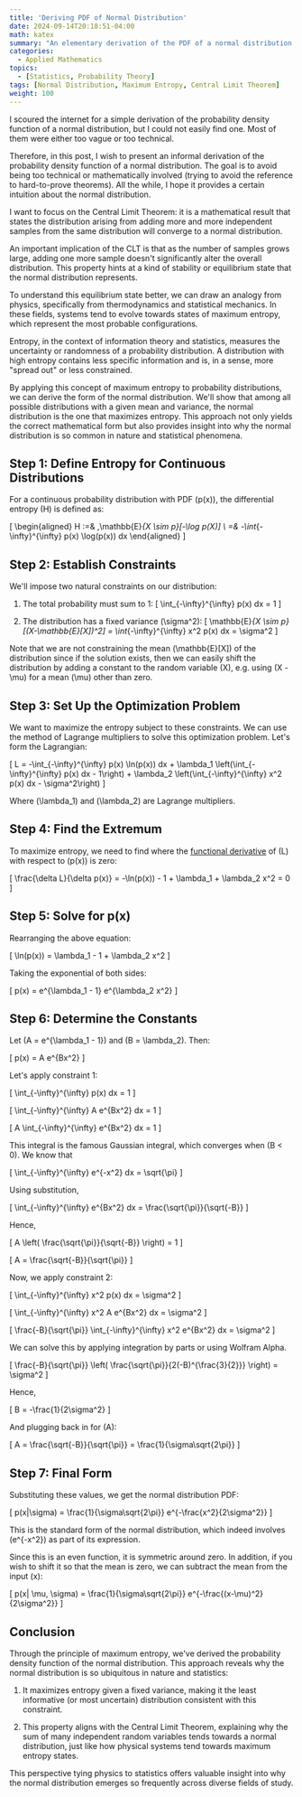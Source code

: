 ```yaml
---
title: 'Deriving PDF of Normal Distribution'
date: 2024-09-14T20:18:51-04:00
math: katex
summary: "An elementary derivation of the PDF of a normal distribution."
categories:
  - Applied Mathematics
topics:
  - [Statistics, Probability Theory]
tags: [Normal Distribution, Maximum Entropy, Central Limit Theorem]
weight: 100
---
```


I scoured the internet for a simple derivation of the probability density function of a normal distribution, but I could not easily find one. Most of them were either too vague or too technical.

Therefore, in this post, I wish to present an informal derivation of the probability density function of a normal distribution. The goal is to avoid being too technical or mathematically involved (trying to avoid the reference to hard-to-prove theorems). All the while, I hope it provides a certain intuition about the normal distribution.

I want to focus on the Central Limit Theorem: it is a mathematical result that states the distribution arising from adding more and more independent samples from the same distribution will converge to a normal distribution.

An important implication of the CLT is that as the number of samples grows large, adding one more sample doesn't significantly alter the overall distribution. This property hints at a kind of stability or equilibrium state that the normal distribution represents.

To understand this equilibrium state better, we can draw an analogy from physics, specifically from thermodynamics and statistical mechanics. In these fields, systems tend to evolve towards states of maximum entropy, which represent the most probable configurations.

Entropy, in the context of information theory and statistics, measures the uncertainty or randomness of a probability distribution. A distribution with high entropy contains less specific information and is, in a sense, more "spread out" or less constrained.

By applying this concept of maximum entropy to probability distributions, we can derive the form of the normal distribution. We'll show that among all possible distributions with a given mean and variance, the normal distribution is the one that maximizes entropy. This approach not only yields the correct mathematical form but also provides insight into why the normal distribution is so common in nature and statistical phenomena.

## Step 1: Define Entropy for Continuous Distributions

For a continuous probability distribution with PDF \(p(x)\), the differential entropy \(H\) is defined as:

\[
\begin{aligned}
H :=& \,\mathbb{E}_{X \sim p}[-\log p(X)] \\
=& -\int_{-\infty}^{\infty} p(x) \log(p(x)) dx
\end{aligned}
\]

## Step 2: Establish Constraints

We'll impose two natural constraints on our distribution:

1. The total probability must sum to 1:
   \[
   \int_{-\infty}^{\infty} p(x) dx = 1
   \]

2. The distribution has a fixed variance \(\sigma^2\):
   \[
   \mathbb{E}_{X \sim p}[(X-\mathbb{E}[X])^2] = \int_{-\infty}^{\infty} x^2 p(x) dx = \sigma^2
   \]

Note that we are not constraining the mean \(\mathbb{E}[X]\) of the distribution since if the solution exists, then we can easily shift the distribution by adding a constant to the random variable \(X\), e.g. using \(X - \mu\) for a mean \(\mu\) other than zero.

## Step 3: Set Up the Optimization Problem

We want to maximize the entropy subject to these constraints. We can use the method of Lagrange multipliers to solve this optimization problem. Let's form the Lagrangian:

\[
L = -\int_{-\infty}^{\infty} p(x) \ln(p(x)) dx + \lambda_1 \left(\int_{-\infty}^{\infty} p(x) dx - 1\right) + \lambda_2 \left(\int_{-\infty}^{\infty} x^2 p(x) dx - \sigma^2\right)
\]

Where \(\lambda_1\) and \(\lambda_2\) are Lagrange multipliers.

## Step 4: Find the Extremum

To maximize entropy, we need to find where the [functional derivative](https://en.wikipedia.org/wiki/Functional_derivative) of \(L\) with respect to \(p(x)\) is zero:

\[
\frac{\delta L}{\delta p(x)} = -\ln(p(x)) - 1 + \lambda_1 + \lambda_2 x^2 = 0
\]

## Step 5: Solve for p(x)

Rearranging the above equation:

\[
\ln(p(x)) = \lambda_1 - 1 + \lambda_2 x^2
\]

Taking the exponential of both sides:

\[
p(x) = e^{\lambda_1 - 1} e^{\lambda_2 x^2}
\]

## Step 6: Determine the Constants

Let \(A = e^{\lambda_1 - 1}\) and \(B = \lambda_2\). Then:

\[
p(x) = A e^{Bx^2}
\]

Let's apply constraint 1:

\[
\int_{-\infty}^{\infty} p(x) dx = 1
\]

\[
\int_{-\infty}^{\infty} A e^{Bx^2} dx = 1
\]

\[
A \int_{-\infty}^{\infty} e^{Bx^2} dx = 1
\]

This integral is the famous Gaussian integral, which converges when \(B < 0\). We know that

\[
\int_{-\infty}^{\infty} e^{-x^2} dx = \sqrt{\pi}
\]

Using substitution,

\[
\int_{-\infty}^{\infty} e^{Bx^2} dx = \frac{\sqrt{\pi}}{\sqrt{-B}}
\]

Hence,

\[
A \left( \frac{\sqrt{\pi}}{\sqrt{-B}} \right) = 1
\]

\[
A = \frac{\sqrt{-B}}{\sqrt{\pi}}
\]

Now, we apply constraint 2:

\[
\int_{-\infty}^{\infty} x^2 p(x) dx = \sigma^2
\]

\[
\int_{-\infty}^{\infty} x^2 A e^{Bx^2} dx = \sigma^2
\]

\[
\frac{-B}{\sqrt{\pi}} \int_{-\infty}^{\infty} x^2 e^{Bx^2} dx = \sigma^2
\]

We can solve this by applying integration by parts or using Wolfram Alpha.

\[
\frac{-B}{\sqrt{\pi}} \left( \frac{\sqrt{\pi}}{2(-B)^{\frac{3}{2}}} \right) = \sigma^2
\]

Hence,

\[
B = -\frac{1}{2\sigma^2}
\]

And plugging back in for \(A\):

\[
A = \frac{\sqrt{-B}}{\sqrt{\pi}} = \frac{1}{\sigma\sqrt{2\pi}}
\]
## Step 7: Final Form

Substituting these values, we get the normal distribution PDF:

\[
p(x|\sigma) = \frac{1}{\sigma\sqrt{2\pi}} e^{-\frac{x^2}{2\sigma^2}}
\]

This is the standard form of the normal distribution, which indeed involves \(e^{-x^2}\) as part of its expression.

Since this is an even function, it is symmetric around zero. In addition, if you wish to shift it so that the mean is zero, we can subtract the mean from the input \(x\):

\[
p(x| \mu, \sigma) = \frac{1}{\sigma\sqrt{2\pi}} e^{-\frac{(x-\mu)^2}{2\sigma^2}}
\]

## Conclusion

Through the principle of maximum entropy, we've derived the probability density function of the normal distribution. This approach reveals why the normal distribution is so ubiquitous in nature and statistics:

1. It maximizes entropy given a fixed variance, making it the least informative (or most uncertain) distribution consistent with this constraint.

2. This property aligns with the Central Limit Theorem, explaining why the sum of many independent random variables tends towards a normal distribution, just like how physical systems tend towards maximum entropy states.

This perspective tying physics to statistics offers valuable insight into why the normal distribution emerges so frequently across diverse fields of study.